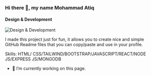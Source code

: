 ### Hi there 👋, my name Mohammad Atiq
#### Design & Development
![Design & Development](https://scontent.fcgp3-1.fna.fbcdn.net/v/t39.30808-6/355661659_123449720775881_7139478553979493675_n.png?_nc_cat=105&ccb=1-7&_nc_sid=e3f864&_nc_eui2=AeHYS0UQdt1Wp0kPX5bgIfuLkqZRP_CbrHySplE_8JusfCMidjC0PxYbBrGfZfIIN-q7ie05uGQvEkzpl_YhskZO&_nc_ohc=fl3Ik1nKnf8AX-2VRNq&_nc_ht=scontent.fcgp3-1.fna&oh=00_AfAEra82aC6E7Q79z5uww6XsgTqpS5SoUmKCWz8BhffQFw&oe=64BB510C)

I made this project just for fun, it allows you to create nice and simple GitHub Readme files that you can copy/paste and use in your profile.

Skills: HTML/ CSS/TAILWIND/BOOTSTRAP/JAVASCRIPT/REACT/NODE JS/EXPRESS JS/MONGODB

- 🔭 I’m currently working on this page. 




